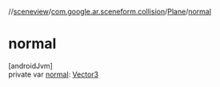 //[sceneview](../../../index.md)/[com.google.ar.sceneform.collision](../index.md)/[Plane](index.md)/[normal](normal.md)

# normal

[androidJvm]\
private var [normal](normal.md): [Vector3](../../com.google.ar.sceneform.math/-vector3/index.md)
